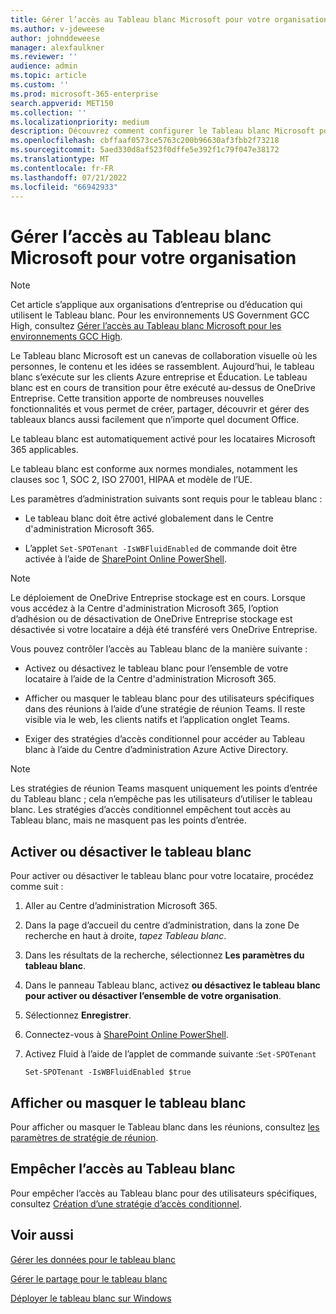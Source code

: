 ```yaml
---
title: Gérer l’accès au Tableau blanc Microsoft pour votre organisation
ms.author: v-jdeweese
author: johnddeweese
manager: alexfaulkner
ms.reviewer: ''
audience: admin
ms.topic: article
ms.custom: ''
ms.prod: microsoft-365-enterprise
search.appverid: MET150
ms.collection: ''
ms.localizationpriority: medium
description: Découvrez comment configurer le Tableau blanc Microsoft pour votre organisation dans le Centre d'administration Microsoft 365.
ms.openlocfilehash: cbffaaf0573ce5763c200b96630af3fbb2f73218
ms.sourcegitcommit: 5aed330d8af523f0dffe5e392f1c79f047e38172
ms.translationtype: MT
ms.contentlocale: fr-FR
ms.lasthandoff: 07/21/2022
ms.locfileid: "66942933"
---
```

# <a name="manage-access-to-microsoft-whiteboard-for-your-organization"></a>Gérer l’accès au Tableau blanc Microsoft pour votre organisation

>[!NOTE]
> Cet article s’applique aux organisations d’entreprise ou d’éducation qui utilisent le Tableau blanc. Pour les environnements US Government GCC High, consultez [Gérer l’accès au Tableau blanc Microsoft pour les environnements GCC High](manage-whiteboard-access-gcc-high.md).

Le Tableau blanc Microsoft est un canevas de collaboration visuelle où les personnes, le contenu et les idées se rassemblent. Aujourd’hui, le tableau blanc s’exécute sur les clients Azure entreprise et Éducation. Le tableau blanc est en cours de transition pour être exécuté au-dessus de OneDrive Entreprise. Cette transition apporte de nombreuses nouvelles fonctionnalités et vous permet de créer, partager, découvrir et gérer des tableaux blancs aussi facilement que n’importe quel document Office.

Le tableau blanc est automatiquement activé pour les locataires Microsoft 365 applicables. 

Le tableau blanc est conforme aux normes mondiales, notamment les clauses soc 1, SOC 2, ISO 27001, HIPAA et modèle de l’UE. 

Les paramètres d’administration suivants sont requis pour le tableau blanc :

- Le tableau blanc doit être activé globalement dans le Centre d'administration Microsoft 365.

- L’applet <code>Set-SPOTenant -IsWBFluidEnabled</code> de commande doit être activée à l’aide de [SharePoint Online PowerShell](/powershell/sharepoint/sharepoint-online/connect-sharepoint-online).

>[!NOTE]
> Le déploiement de OneDrive Entreprise stockage est en cours. Lorsque vous accédez à la Centre d'administration Microsoft 365, l’option d’adhésion ou de désactivation de OneDrive Entreprise stockage est désactivée si votre locataire a déjà été transféré vers OneDrive Entreprise.

Vous pouvez contrôler l’accès au Tableau blanc de la manière suivante :

- Activez ou désactivez le tableau blanc pour l’ensemble de votre locataire à l’aide de la Centre d'administration Microsoft 365.

- Afficher ou masquer le tableau blanc pour des utilisateurs spécifiques dans des réunions à l’aide d’une stratégie de réunion Teams. Il reste visible via le web, les clients natifs et l’application onglet Teams.

- Exiger des stratégies d’accès conditionnel pour accéder au Tableau blanc à l’aide du Centre d’administration Azure Active Directory.

>[!NOTE]
> Les stratégies de réunion Teams masquent uniquement les points d’entrée du Tableau blanc ; cela n’empêche pas les utilisateurs d’utiliser le tableau blanc. Les stratégies d’accès conditionnel empêchent tout accès au Tableau blanc, mais ne masquent pas les points d’entrée.

## <a name="enable-or-disable-whiteboard"></a>Activer ou désactiver le tableau blanc

Pour activer ou désactiver le tableau blanc pour votre locataire, procédez comme suit :

1. Aller au Centre d’administration Microsoft 365.

2. Dans la page d’accueil du centre d’administration, dans la zone De recherche en haut à droite, *tapez Tableau blanc*.

3. Dans les résultats de la recherche, sélectionnez **Les paramètres du tableau blanc**.

4. Dans le panneau Tableau blanc, activez **ou désactivez le tableau blanc pour activer ou désactiver l’ensemble de votre organisation**.

5. Sélectionnez **Enregistrer**.

6. Connectez-vous à [SharePoint Online PowerShell](/powershell/sharepoint/sharepoint-online/connect-sharepoint-online).

7. Activez Fluid à l’aide de l’applet de commande suivante :<code>Set-SPOTenant</code>

   <pre><code class="lang-powershell">Set-SPOTenant -IsWBFluidEnabled $true</code></pre>
 
## <a name="show-or-hide-whiteboard"></a>Afficher ou masquer le tableau blanc

Pour afficher ou masquer le Tableau blanc dans les réunions, consultez [les paramètres de stratégie de réunion](/microsoftteams/meeting-policies-content-sharing). 

## <a name="prevent-access-to-whiteboard"></a>Empêcher l’accès au Tableau blanc

Pour empêcher l’accès au Tableau blanc pour des utilisateurs spécifiques, consultez [Création d’une stratégie d’accès conditionnel](/azure/active-directory/conditional-access/concept-conditional-access-policies).

## <a name="see-also"></a>Voir aussi

[Gérer les données pour le tableau blanc](manage-data-organizations.md)

[Gérer le partage pour le tableau blanc](manage-sharing-organizations.md)

[Déployer le tableau blanc sur Windows](deploy-on-windows-organizations.md)
